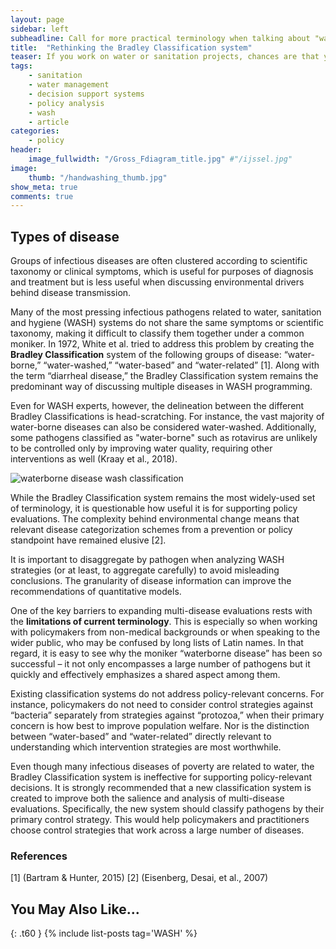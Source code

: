```yaml
---
layout: page
sidebar: left
subheadline: Call for more practical terminology when talking about "waterborne diseases"
title:  "Rethinking the Bradley Classification system"
teaser: If you work on water or sanitation projects, chances are that you are familiar with the term "waterborne diseases"
tags:
    - sanitation
    - water management
    - decision support systems
    - policy analysis
    - wash
    - article
categories:
    - policy
header:
    image_fullwidth: "/Gross_Fdiagram_title.jpg" #"/ijssel.jpg"
image:
    thumb: "/handwashing_thumb.jpg"
show_meta: true
comments: true
---
```


## Types of disease
Groups of infectious diseases are often clustered according to scientific taxonomy or clinical symptoms, which is useful for purposes of diagnosis and treatment but is less useful when discussing environmental drivers behind disease transmission.

Many of the most pressing infectious pathogens related to water, sanitation and hygiene (WASH) systems do not share the same symptoms or scientific taxonomy, making it difficult to classify them together under a common moniker. In 1972, White et al. tried to address this problem by creating the **Bradley Classification** system of the following groups of disease: “water-borne,” “water-washed,” “water-based” and “water-related” [1]. Along with the term “diarrheal disease,” the Bradley Classification system remains the predominant way of discussing multiple diseases in WASH programming.

Even for WASH experts, however, the delineation between the different Bradley Classifications is head-scratching. For instance, the vast majority of water-borne diseases can also be considered water-washed. Additionally, some pathogens classified as "water-borne" such as rotavirus are unlikely to be controlled only by improving water quality, requiring other interventions as well (Kraay et al., 2018).

![waterborne disease wash classification]({{site.baseurl}}/images/Gross_Fdiagram.jpg)

While the Bradley Classification system remains the most widely-used set of terminology, it is questionable how useful it is for supporting policy evaluations. The complexity behind environmental change means that relevant disease categorization schemes from a prevention or policy standpoint have remained elusive [2].

It is important to disaggregate by pathogen when analyzing WASH strategies (or at least, to aggregate carefully) to avoid misleading conclusions. The granularity of disease information can improve the recommendations of quantitative models.

One of the key barriers to expanding multi-disease evaluations rests with the **limitations of current terminology**. This is especially so when working with policymakers from non-medical backgrounds or when speaking to the wider public, who may be confused by long lists of Latin names.  In that regard, it is easy to see why the moniker “waterborne disease” has been so successful – it not only encompasses a large number of pathogens but it quickly and effectively emphasizes a shared aspect among them.

Existing classification systems do not address policy-relevant concerns. For instance, policymakers do not need to consider control strategies against “bacteria” separately from strategies against “protozoa,” when their primary concern is how best to improve population welfare. Nor is the distinction between “water-based” and “water-related” directly relevant to understanding which intervention strategies are most worthwhile.

Even though many infectious diseases of poverty are related to water, the Bradley Classification system is ineffective for supporting policy-relevant decisions. It is strongly recommended that a new classification system is created to improve both the salience and analysis of multi-disease evaluations. Specifically, the new system should classify pathogens by their primary control strategy. This would help policymakers and practitioners choose control strategies that work across a large number of diseases.


### References
[1] (Bartram & Hunter, 2015)
[2] (Eisenberg, Desai, et al., 2007)


## You May Also Like...
{: .t60 }
{% include list-posts tag='WASH' %}
